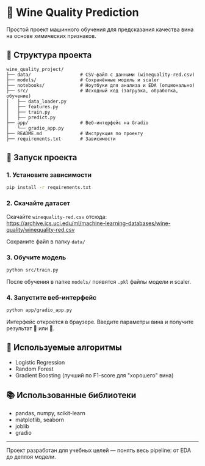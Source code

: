 # 🍷 Wine Quality Prediction

Простой проект машинного обучения для предсказания качества вина на основе химических признаков.

## 📁 Структура проекта

```
wine_quality_project/
├── data/                  # CSV-файл с данными (winequality-red.csv)
├── models/                # Сохранённые модель и scaler
├── notebooks/             # Ноутбуки для анализа и EDA (опционально)
├── src/                   # Исходный код (загрузка, обработка, обучение)
│   ├── data_loader.py
│   ├── features.py
│   ├── train.py
│   ├── predict.py
├── app/                   # Веб-интерфейс на Gradio
│   └── gradio_app.py
├── README.md              # Инструкция по проекту
├── requirements.txt       # Зависимости
```

## 🚀 Запуск проекта

### 1. Установите зависимости
```bash
pip install -r requirements.txt
```

### 2. Скачайте датасет
Скачайте `winequality-red.csv` отсюда:
https://archive.ics.uci.edu/ml/machine-learning-databases/wine-quality/winequality-red.csv

Сохраните файл в папку `data/`

### 3. Обучите модель
```bash
python src/train.py
```

После обучения в папке `models/` появятся `.pkl` файлы модели и scaler.

### 4. Запустите веб-интерфейс
```bash
python app/gradio_app.py
```

Интерфейс откроется в браузере. Введите параметры вина и получите результат 🧪 или 🍷.

## 🧠 Используемые алгоритмы
- Logistic Regression
- Random Forest
- Gradient Boosting (лучший по F1-score для "хорошего" вина)

## 📚 Использованные библиотеки
- pandas, numpy, scikit-learn
- matplotlib, seaborn
- joblib
- gradio

---

Проект разработан для учебных целей — понять весь pipeline: от EDA до деплоя модели.
